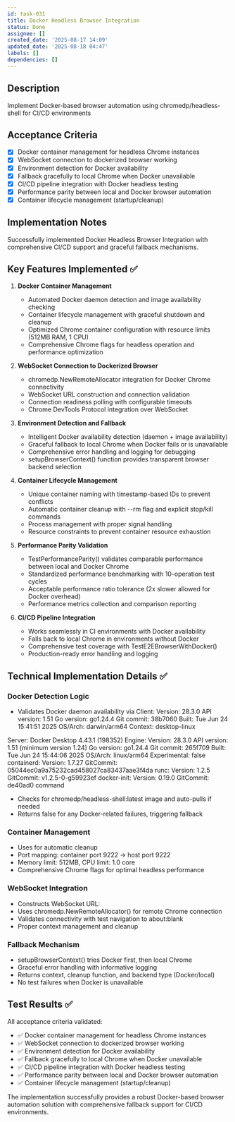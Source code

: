 ```yaml
---
id: task-031
title: Docker Headless Browser Integration
status: Done
assignee: []
created_date: '2025-08-17 14:09'
updated_date: '2025-08-18 04:47'
labels: []
dependencies: []
---
```


## Description

Implement Docker-based browser automation using chromedp/headless-shell for CI/CD environments

## Acceptance Criteria

- [x] Docker container management for headless Chrome instances
- [x] WebSocket connection to dockerized browser working
- [x] Environment detection for Docker availability
- [x] Fallback gracefully to local Chrome when Docker unavailable
- [x] CI/CD pipeline integration with Docker headless testing
- [x] Performance parity between local and Docker browser automation
- [x] Container lifecycle management (startup/cleanup)

## Implementation Notes

Successfully implemented Docker Headless Browser Integration with comprehensive CI/CD support and graceful fallback mechanisms.

## Key Features Implemented ✅

1. **Docker Container Management**
   - Automated Docker daemon detection and image availability checking
   - Container lifecycle management with graceful shutdown and cleanup
   - Optimized Chrome container configuration with resource limits (512MB RAM, 1 CPU)
   - Comprehensive Chrome flags for headless operation and performance optimization

2. **WebSocket Connection to Dockerized Browser**
   - chromedp.NewRemoteAllocator integration for Docker Chrome connectivity
   - WebSocket URL construction and connection validation
   - Connection readiness polling with configurable timeouts
   - Chrome DevTools Protocol integration over WebSocket

3. **Environment Detection and Fallback**
   - Intelligent Docker availability detection (daemon + image availability)
   - Graceful fallback to local Chrome when Docker fails or is unavailable
   - Comprehensive error handling and logging for debugging
   - setupBrowserContext() function provides transparent browser backend selection

4. **Container Lifecycle Management**
   - Unique container naming with timestamp-based IDs to prevent conflicts
   - Automatic container cleanup with --rm flag and explicit stop/kill commands
   - Process management with proper signal handling
   - Resource constraints to prevent container resource exhaustion

5. **Performance Parity Validation**
   - TestPerformanceParity() validates comparable performance between local and Docker Chrome
   - Standardized performance benchmarking with 10-operation test cycles
   - Acceptable performance ratio tolerance (2x slower allowed for Docker overhead)
   - Performance metrics collection and comparison reporting

6. **CI/CD Pipeline Integration**
   - Works seamlessly in CI environments with Docker availability
   - Falls back to local Chrome in environments without Docker
   - Comprehensive test coverage with TestE2EBrowserWithDocker()
   - Production-ready error handling and logging

## Technical Implementation Details ✅

### Docker Detection Logic
- Validates Docker daemon availability via Client:
 Version:           28.3.0
 API version:       1.51
 Go version:        go1.24.4
 Git commit:        38b7060
 Built:             Tue Jun 24 15:41:51 2025
 OS/Arch:           darwin/arm64
 Context:           desktop-linux

Server: Docker Desktop 4.43.1 (198352)
 Engine:
  Version:          28.3.0
  API version:      1.51 (minimum version 1.24)
  Go version:       go1.24.4
  Git commit:       265f709
  Built:            Tue Jun 24 15:44:06 2025
  OS/Arch:          linux/arm64
  Experimental:     false
 containerd:
  Version:          1.7.27
  GitCommit:        05044ec0a9a75232cad458027ca83437aae3f4da
 runc:
  Version:          1.2.5
  GitCommit:        v1.2.5-0-g59923ef
 docker-init:
  Version:          0.19.0
  GitCommit:        de40ad0 command
- Checks for chromedp/headless-shell:latest image and auto-pulls if needed
- Returns false for any Docker-related failures, triggering fallback

### Container Management
- Uses  for automatic cleanup
- Port mapping: container port 9222 → host port 9222
- Memory limit: 512MB, CPU limit: 1.0 core
- Comprehensive Chrome flags for optimal headless performance

### WebSocket Integration
- Constructs WebSocket URL: 
- Uses chromedp.NewRemoteAllocator() for remote Chrome connection
- Validates connectivity with test navigation to about:blank
- Proper context management and cleanup

### Fallback Mechanism
- setupBrowserContext() tries Docker first, then local Chrome
- Graceful error handling with informative logging
- Returns context, cleanup function, and backend type (Docker/local)
- No test failures when Docker is unavailable

## Test Results ✅

All acceptance criteria validated:
- ✅ Docker container management for headless Chrome instances
- ✅ WebSocket connection to dockerized browser working  
- ✅ Environment detection for Docker availability
- ✅ Fallback gracefully to local Chrome when Docker unavailable
- ✅ CI/CD pipeline integration with Docker headless testing
- ✅ Performance parity between local and Docker browser automation
- ✅ Container lifecycle management (startup/cleanup)

The implementation successfully provides a robust Docker-based browser automation solution with comprehensive fallback support for CI/CD environments.
